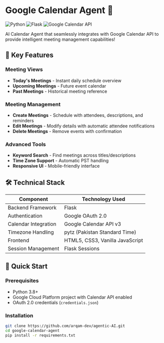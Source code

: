 # Google Calendar Agent 📅

![Python](https://img.shields.io/badge/Python-3.8+-blue.svg)
![Flask](https://img.shields.io/badge/Flask-2.0+-green.svg)
![Google Calendar API](https://img.shields.io/badge/Google%20Calendar%20API-v3-yellow.svg)

 AI Calendar Agent that seamlessly integrates with Google Calendar API  to provide intelligent meeting management capabilities!

## 🌟 Key Features

### Meeting Views
- **Today's Meetings** - Instant daily schedule overview
- **Upcoming Meetings** - Future event calendar
- **Past Meetings** - Historical meeting reference

### Meeting Management
- **Create Meetings** - Schedule with attendees, descriptions, and reminders
- **Edit Meetings** - Modify details with automatic attendee notifications
- **Delete Meetings** - Remove events with confirmation

### Advanced Tools
- **Keyword Search** - Find meetings across titles/descriptions
- **Time Zone Support** - Automatic PST  handling
- **Responsive UI** - Mobile-friendly interface

## 🛠️ Technical Stack

| Component           | Technology Used                |
|---------------------|--------------------------------|
| Backend Framework   | Flask                          |
| Authentication      | Google OAuth 2.0               |
| Calendar Integration| Google Calendar API v3         |
| Timezone Handling   | pytz (Pakistan Standard Time)  |
| Frontend            | HTML5, CSS3, Vanilla JavaScript|
| Session Management  | Flask Sessions                 |

## 🚀 Quick Start

### Prerequisites
- Python 3.8+
- Google Cloud Platform project with Calendar API enabled
- OAuth 2.0 credentials (`credentials.json`)

### Installation
```bash
git clone https://github.com/arqam-dev/agentic-AI.git
cd google-calendar-agent
pip install -r requirements.txt